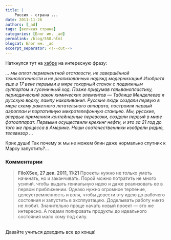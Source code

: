 ```yaml
---
title: |
    Россия - страна ...
date: 2011-11-26
authors: [_ad]
tags: [великая страна]
categories: [Блог им. _ad]
permalink: /blog/558.html
blogcat: Блог им. _ad
excerpt_separator: <!--cut-->
---
```


Наткнулся тут на [хабре](http://habrahabr.ru/blogs/mobiledev/132951/) на интересную фразу:

_... мы оплот перманентной отсталости, не завершённой технологичности и не реализованных надежд модернизации! Изобретя еще в 17 веке первыми в мире токарный станок с подвижным суппортом и гусеничный ход. Позже придумав гальванопластику, периодический закон химических элементов — Таблица Менделеева и русскую водку, лампу накаливания. Русские люди создали первую в мире схему ракетного летательного аппарата, построили первый аэроплан и портативную микротелефонную станцию. Мы, русские, впервые применили контейнерные перевозки, создали первый в мире фотоаппарат. Первыми осуществили крекинг нефти, и это за 21 год до того же процесса в Америке. Наши соотечественники изобрели радио, телевизор ..._

Крик души! Так почему ж мы не можем блин даже нормально спутник к Марсу запустить?...

### Комментарии

> **FiloXSee, 27 дек. 2011, 11:21**
> Проекты нужно не только уметь начинать, но и заканчивать. Порой можно потратить не много усилий, чтобы выдать гениальную идею и даже реализовать ее в первом приближении. Однако нужно огромное терпение, целеустремленность и воля, чтобы довести эту идею до рабочего состояния и запустить в эксплуатацию. Доделывать работу никто не любит. Значительно проще начать новый проект — это же интересно. А годами полировать продукты до идеального состояния мало кому под силу.<br/>
<br/>
Давайте учиться доводить все до конца!
